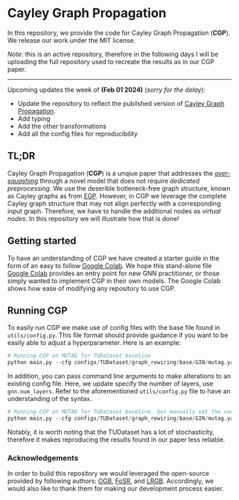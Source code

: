 # Cayley Graph Propagation

In this repository, we provide the code for Cayley Graph Propagation (**CGP**). We release our work under the MIT license.

*Note*: this is an active repository, therefore in the following days I will be uploading the full repository used to recreate the results as in our CGP paper.

---

Upcoming updates the week of **(Feb 01 2024)** (_sorry for the delay_):

* Update the repository to reflect the pubilshed version of [Cayley Graph Propagation](https://openreview.net/forum?id=VaTfEDs6lE&referrer=%5Bthe%20profile%20of%20JJ%20Wilson%5D(%2Fprofile%3Fid%3D~JJ_Wilson1)).
* Add typing
* Add the other transformations
* Add all the config files for reproducibility

## TL;DR
Cayley Graph Propagation (**CGP**) is a unqiue paper that addresses the [*over-squashing*](https://arxiv.org/abs/2111.14522) through a novel model that does not require *dedicated preprocessing*. We use the deserible botleneck-free graph structure, known as Cayley graphs as from [EGP](https://arxiv.org/abs/2210.02997). However, in CGP we leverage the complete Cayley graph structure that may not align perfectly with a corresponding input graph. Therefore, we have to handle the additional nodes as *virtual nodes*. In this repository we will illustrate how that is done!

## Getting started
To have an understanding of CGP we have created a starter guide in the form of an easy to follow [Google Colab](https://github.com/josephjwilson/cayley_graph_propagation/blob/main/Cayley_Graph_Propagation.ipynb). We hope this stand-alone file [Google Colab](https://github.com/josephjwilson/cayley_graph_propagation/blob/main/Cayley_Graph_Propagation.ipynb) provides an entry point for new GNN practitioner, or those simply wanted to implement CGP in their own models. The Google Colab shows how ease of modifying any repository to use CGP.

## Running CGP
To easily run CGP we make use of config files with the base file found in `utils/config.py`. This file format should provide guidance if you want to be easily able to adjust a hyperparameter. Here is an example:

```python
# Running CGP on MUTAG for TUDataset baseline
python main.py --cfg configs/TUDataset/graph_rewiring/base/GIN/mutag.yaml
```

In addition, you can pass command line arguments to make alterations to an existing config file. Here, we update specify the number of layers, use `gnn.num_layers`. Refer to the aforementioned `utils/config.py` file to have an understanding of the syntax.

```python
# Running CGP on MUTAG for TUDataset baseline, but manually set the number of layers to 5
python main.py --cfg configs/TUDataset/graph_rewiring/base/GIN/mutag.yaml gnn.num_layers 5
```

Notably, it is worth noting that the TUDataset has a lot of stochasticity, therefore it makes reproducing the results found in our paper less reliable.

### Acknowledgements

In order to build this repository we would leveraged the open-source provided by following authors: [OGB](https://github.com/snap-stanford/ogb), [FoSR](https://github.com/kedar2/FoSR), and [LRGB](https://github.com/vijaydwivedi75/lrgb). Accordingly, we would also like to thank them for making our development process easier. 
